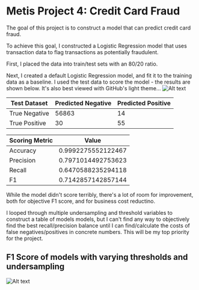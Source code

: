 # Metis Project 4: Credit Card Fraud

The goal of this project is to construct a model that can predict credit card fraud.


To achieve this goal, I constructed a Logistic Regression model that uses transaction data to flag transactions as potentially fraudulent.

First, I placed the data into train/test sets with an 80/20 ratio.

Next, I created a default Logistic Regression model, and fit it to the training data as a baseline.
I used the test data to score the model - the results are shown below.
It's also best viewed with GitHub's light theme...
![Alt text](https://raw.githubusercontent.com/MK38993/Metis-Project-4---Classification/main/ROC%20LogReg.png "HEY      EVERY      !! IT'S ME!!! EV3RY  BUDDY  'S FAVORITE [[Number 1 Rated Salesman1997]] SPAMT   SPAMTON G. SPAMTON!!")

| 	 Test Dataset     | Predicted Negative     | Predicted Positive |
|--------------|-----------|------------|
| True Negative | 56863      |    14     |
| True Positive      | 30  | 55       |

|Scoring Metric | Value|
|--|--|
|Accuracy|0.9992275552122467|
|Precision |0.7971014492753623|
|Recall|0.6470588235294118|
|F1|0.7142857142857144|

While the model didn't score terribly, there's a lot of room for improvement, both for objective F1 score, and for business cost reductino.

I looped through multiple undersampling and threshold variables to construct a table of models models, but I can't find any way to objectively find the best recall/precision balance until I can find/calculate the costs of false negatives/positives in concrete numbers. This will be my top priority for the project.

## F1 Score of models with varying thresholds and undersampling
![Alt text](https://raw.githubusercontent.com/MK38993/Metis-Project-4---Classification/main/model_table.png "WHY BE THE [[Little Sponge]] WHO HATES ITS [[$4.99]] LIFE WHEN YOU CAN BE A [[BIG SHOT!!!!!]]")